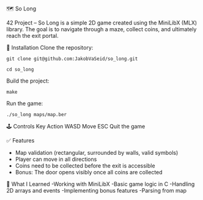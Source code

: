 🗺️ So Long

42 Project – So Long 
is a simple 2D game created using the MiniLibX (MLX) library. 
The goal is to navigate through a maze, collect coins, and ultimately reach the exit portal.


🔧 Installation
Clone the repository:
```
git clone git@github.com:JakobVaSeid/so_long.git
```
```
cd so_long
```

Build the project:
```
make
```

Run the game:
```
./so_long maps/map.ber
```

🕹️ Controls
Key	Action
WASD	Move
ESC	Quit the game

✅ Features
- Map validation (rectangular, surrounded by walls, valid symbols)
- Player can move in all directions
- Coins need to be collected before the exit is accessible
- Bonus: The door opens visibly once all coins are collected

🧠 What I Learned
-Working with MiniLibX
-Basic game logic in C
-Handling 2D arrays and events
-Implementing bonus features
-Parsing from map

